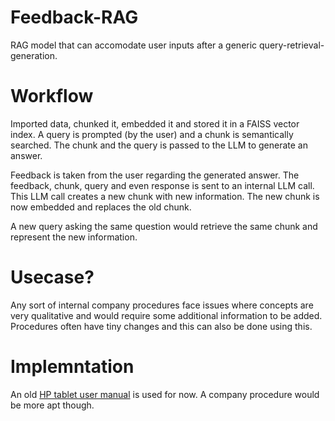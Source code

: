 # Feedback-RAG
RAG model that can accomodate user inputs after a generic query-retrieval-generation.

# Workflow
Imported data, chunked it, embedded it and stored it in a FAISS vector index.
A query is prompted (by the user) and a chunk is semantically searched.
The chunk and the query is passed to the LLM to generate an answer.

Feedback is taken from the user regarding the generated answer.
The feedback, chunk, query and even response is sent to an internal LLM call.
This LLM call creates a new chunk with new information.
The new chunk is now embedded and replaces the old chunk.

A new query asking the same question would retrieve the same chunk and represent the new information.

# Usecase?
Any sort of internal company procedures face issues where concepts are very qualitative and would require some additional information to be added.
Procedures often have tiny changes and this can also be done using this.

# Implemntation
An old [HP tablet user manual](https://h10032.www1.hp.com/ctg/Manual/c04491263.pdf) is used for now. A company procedure would be more apt though.

